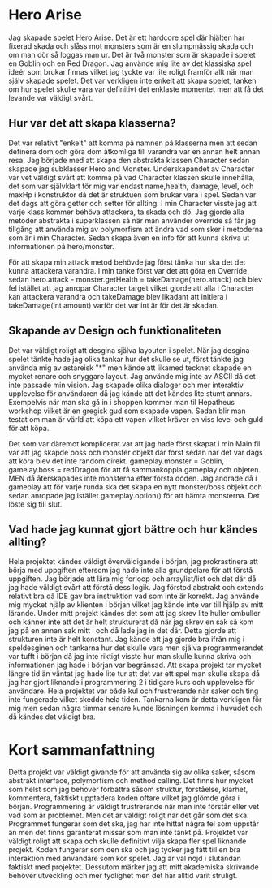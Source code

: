 # Hero Arise
Jag skapade spelet Hero Arise. Det är ett hardcore spel där hjälten har fixerad skada och slåss mot monsters som är en slumpmässig skada och om man dör så loggas man ur. Det är två monster som är skapade i spelet en Goblin och en Red Dragon. Jag använde mig lite av det klassiska spel ideér som brukar finnas vilket jag tyckte var lite roligt framför allt när man själv skapade spelet. Det var verkligen inte enkelt att skapa spelet, tanken om hur spelet skulle vara var definitivt det enklaste momentet men att få det levande var väldigt svårt. 

## Hur var det att skapa klasserna?
Det var relativt "enkelt" att komma på namnen på klasserna men att sedan definera dom och göra dom åtkomliga till varandra var en annan helt annan resa. Jag började med att skapa den abstrakta klassen Character sedan skapade jag subklasser Hero and Monster. Underskapandet av Character var vet väldigt svårt att komma på vad Character klassen skulle innehålla, det som var självklart för mig var endast name,health, damage, level, och maxHp i konstruktor då det är struktuen som brukar vara i spel. Sedan var det dags att göra getter och setter för allting. I min Character visste jag att varje klass kommer behöva attackera, ta skada och dö. Jag gjorde alla metoder abstrakta i superklassen så när man använder override så får jag tillgång att använda mig av polymorfism att ändra vad som sker i metoderna som är i min Character. 
 Sedan skapa även en info för att kunna skriva ut informationen på hero/monster.

För att skapa min attack metod behövde jag först tänka hur ska det det kunna attackera varandra. I min tanke först var det att göra en Override sedan hero.attack - monster.getHealth = takeDamage(hero.attack) och blev fel istället att jag anropar Character target vilket gjorde att alla i Character kan attackera varandra och takeDamage blev likadant att initiera i takeDamage(int amount) varför det var int är för det är skadan.

## Skapande av Design och funktionaliteten
Det var väldigt roligt att desgina själva layouten i spelet. När jag desgina spelet tänkte hade jag olika tankar hur det skulle se ut, först tänkte jag använda mig av astareisk "*" men kände att likamed tecknet skapade en mycket renare och snyggare layout. Jag använde mig inte av ASCII då det inte passade min vision. Jag skapade olika dialoger och mer interaktiv upplevelse för användaren då jag kände att det kändes lite stumt annars. Exempelvis när man ska gå in i shoppen kommer man til Hepatheus workshop vilket är en gregisk gud som skapade vapen. Sedan blir man testat om man är värld att köpa ett vapen vilket kräver en viss level och guld för att köpa. 

Det som var däremot komplicerat var att jag hade först skapat i min Main fil var att jag skapde boss och monster objekt där först sedan när det var dags att köra blev det inte random direkt. gameplay.monster = Goblin, gamelay.boss = redDragon för att få sammankoppla gameplay och objeten. MEN då återskapades inte monsterna efter första döden. Jag ändrade då i gameplay att för varje runda ska det skapa en nytt monster/boss objekt och sedan anropade jag istället gameplay.option() för att hämta monsterna. Det löste sig till slut.

## Vad hade jag kunnat gjort bättre och hur kändes allting?

Hela projektet kändes väldigt överväldigande i början, jag prokrastinera att börja med uppgiften eftersom jag hade inte alla grundpelare för att förstå uppgiften. Jag började att lära mig forloop och arraylist/list och det där då jag hade väldigt svårt att förstå dess logik. Jag förstod abstrakt och extends relativt bra då IDE gav bra instruktion vad som inte är korrekt. Jag använde mig mycket hjälp av klienten i början vilket jag kände inte var till hjälp av mitt lärande. Under mitt projekt kändes det som att jag skrev lite huller ombuller och känner inte att det är helt strukturerat då när jag skrev en sak så kom jag på en annan sak mitt i och då lade jag in det där. Detta gjorde att strukturen inte är helt konstant. Jag kände att jag gjorde bra ifrån mig i speldesginen och tankarna hur det skulle vara men själva programmerandet var tufft i början då jag inte riktigt visste hur man skulle kunna skriva och informationen jag hade i början var begränsad. Att skapa projekt tar mycket längre tid än väntat jag hade lite tur att det var ett spel man skulle skapa då jag har gjort liknande i programmering 2 i tidigare kurs och upplevelse för användare. Hela projektet var både kul och frustrerande när saker och ting inte fungerade vilket skedde hela tiden. Tankarna kom är detta verkligen för mig men sedan några timmar senare kunde lösningen komma i huvudet och då kändes det väldigt bra. 

# Kort sammanfattning
Detta projekt var väldigt givande för att använda sig av olika saker, såsom abstrakt interface, polymorfism och method calling. Det finns hur mycket som helst som jag behöver förbättra såsom struktur, förståelse, klarhet, kommentera, faktiskt upptadera koden oftare vilket jag glömde göra i början. Programmering är väldigt frustrerande när man inte förstår eller vet vad som är problemet. Men det är väldigt roligt när det går som det ska. Programmet fungerar som det ska, jag har inte hittat några fel som uppstår än men det finns garanterat missar som man inte tänkt på. Projektet var väldigt roligt att skapa och skulle definitivt vilja skapa fler spel liknande projekt. Koden fungerar som den ska och jag tycker jag fått till en bra interaktion med användare som kör spelet. Jag är väl nöjd i slutändan faktiskt med projektet. Dessutom märker jag att mitt akademiska skrivande behöver utveckling och mer tydlighet men det har alltid varit struligt.